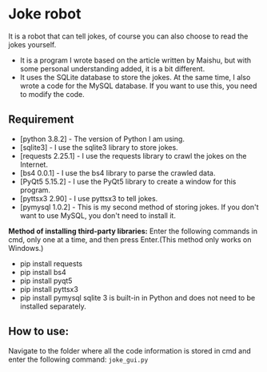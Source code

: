 # Joke robot
It is a robot that can tell jokes, of course you can also choose to read the jokes yourself.
* It is a program I wrote based on the article written by Maishu, 
  but with some personal understanding added, it is a bit different.
* It uses the SQLite database to store the jokes. At the same time, I also wrote a code for the MySQL database. 
  If you want to use this, you need to modify the code.
  
## Requirement
* [python 3.8.2] - The version of Python I am using.
* [sqlite3] - I use the sqlite3 library to store jokes.
* [requests 2.25.1] - I use the requests library to crawl the jokes on the Internet.
* [bs4 0.0.1] - I use the bs4 library to parse the crawled data.
* [PyQt5 5.15.2] - I use the PyQt5 library to create a window for this program.
* [pyttsx3 2.90] - I use pyttsx3 to tell jokes.
* [pymysql 1.0.2] - This is my second method of storing jokes. 
  If you don't want to use MySQL, you don't need to install it.

**Method of installing third-party libraries:**
Enter the following commands in cmd, only one at a time, and then press Enter.(This method only works on Windows.)
* pip install requests
* pip install bs4
* pip install pyqt5 
* pip install pyttsx3
* pip install pymysql
sqlite 3 is built-in in Python and does not need to be installed separately.
  
## How to use:
Navigate to the folder where all the code information is stored in cmd and enter the following command:
`joke_gui.py`